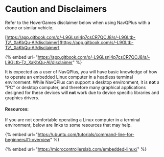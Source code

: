 # Caution and Disclaimers

Refer to the HoverGames disclaimer below when using NavQPlus with a drone or similar vehicle.

[https://app.gitbook.com/o/-L9GLsni4p7csCR7QCJ8/s/-L9GLtb-Tz\_XaKbQu-Al/disclaimer](https://app.gitbook.com/s/-L9GLtb-Tz\_XaKbQu-Al/disclaimer)

{% embed url="https://app.gitbook.com/o/-L9GLsni4p7csCR7QCJ8/s/-L9GLtb-Tz_XaKbQu-Al/disclaimer" %}

It is expected as a user of NavQPlus, you will have basic knowledge of how to operate an embedded Linux computer in a headless terminal environment. While NavQPlus can support a desktop environment, it is **not** a "PC" or desktop computer, and therefore many graphical applications designed for these devices will **not** work due to device specific libraries and graphics drivers.

#### Resources:

If you are not comfortable operating a Linux computer in a terminal environment, below are links to some resources that may help.

{% embed url="https://ubuntu.com/tutorials/command-line-for-beginners#1-overview" %}

{% embed url="https://microcontrollerslab.com/embedded-linux/" %}

